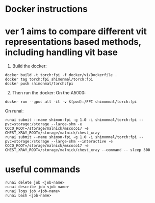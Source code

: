 # Docker instructions
# ver 1 aims to compare different vit representations based methods, including handling vit base
1. Build the docker:
```shell
docker build -t torch:fpi -f docker/v1/Dockerfile .
docker tag torch:fpi shimonmal/torch:fpi
docker push shimonmal/torch:fpi
```
2. Then run the docker:
On the A5000:
```shell
docker run --gpus all -it -v $(pwd):/FPI shimonmal/torch:fpi
```

On runai:
```shell
runai submit --name shimon-fpi -g 1.0 -i shimonmal/torch:fpi --pvc=storage:/storage --large-shm -e COCO_ROOT=/storage/malnick/mscoco17 -e CHEST_XRAY_ROOT=/storage/malnick/chest_xray
runai submit --name shimon-fpi -g 1.0 -i shimonmal/torch:fpi --pvc=storage:/storage --large-shm --interactive -e COCO_ROOT=/storage/malnick/mscoco17 -e CHEST_XRAY_ROOT=/storage/malnick/chest_xray --command -- sleep 300
```

# useful commands
```shell
runai delete job <job-name>
runai describe job <job-name>
runai logs job <job-name>
runai bash <job-name>
```


